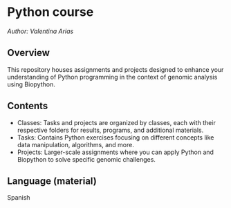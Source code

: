 # Python course
 _Author: Valentina Arias_
## Overview 
 This repository houses assignments and projects designed to enhance your understanding of Python programming in the context of genomic analysis using Biopython.
## Contents
- Classes: Tasks and projects are organized by classes, each with their respective folders for results, programs, and additional materials.
- Tasks: Contains Python exercises focusing on different concepts like data manipulation, algorithms, and more.
- Projects: Larger-scale assignments where you can apply Python and Biopython to solve specific genomic challenges.
## Language (material)
 Spanish
